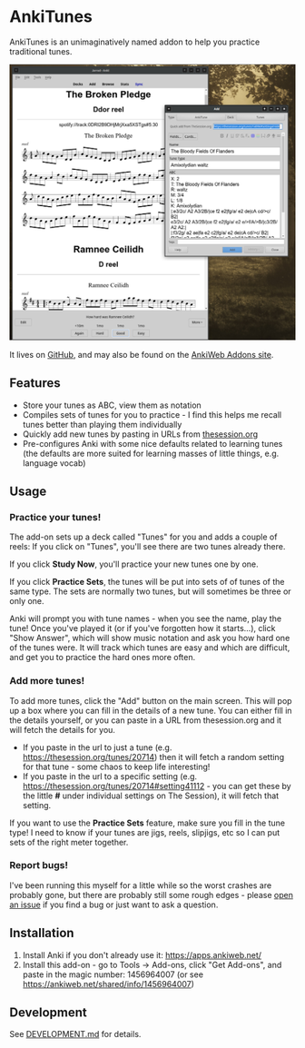 # AnkiTunes

AnkiTunes is an unimaginatively named addon to help you practice traditional tunes.

![Screenshot of Anki with ankitunes installed](https://github.com/akdor1154/ankitunes/blob/master/docs/screenshot.jpg?raw=true)

It lives on [GitHub](https://github.com/akdor1154/ankitunes), and may also be found on the [AnkiWeb Addons site](https://ankiweb.net/shared/info/1456964007).


## Features

 - Store your tunes as ABC, view them as notation
 - Compiles sets of tunes for you to practice - I find this helps me recall tunes better than playing them individually
 - Quickly add new tunes by pasting in URLs from [thesession.org](https://thesession.org)
 - Pre-configures Anki with some nice defaults related to learning tunes (the defaults are more suited for learning masses of little things, e.g. language vocab)


## Usage

### Practice your tunes!
The add-on sets up a deck called "Tunes" for you and adds a couple of reels: If you click on "Tunes", you'll see there are two tunes already there.

If you click **Study Now**, you'll practice your new tunes one by one.

If you click **Practice Sets**, the tunes will be put into sets of of tunes of the same type. The sets are normally two tunes, but will sometimes be three or only one.

Anki will prompt you with tune names - when you see the name, play the tune! Once you've played it (or if you've forgotten how it starts...), click "Show Answer", which will show music notation and ask you how hard one of the tunes were. It will track which tunes are easy and which are difficult, and get you to practice the hard ones more often.

### Add more tunes!
To add more tunes, click the "Add" button on the main screen. This will pop up a box where you can fill in the details of a new tune. You can either fill in the details yourself, or you can paste in a URL from thesession.org and it will fetch the details for you.
  - If you paste in the url to just a tune (e.g. https://thesession.org/tunes/20714) then it will fetch a random setting for that tune - some chaos to keep life interesting!
  - If you paste in the url to a specific setting (e.g. https://thesession.org/tunes/20714#setting41112 - you can get these by the little **#** under individual settings on The Session), it will fetch that setting.

If you want to use the **Practice Sets** feature, make sure you fill in the tune type! I need to know if your tunes are jigs, reels, slipjigs, etc so I can put sets of the right meter together.

### Report bugs!
I've been running this myself for a little while so the worst crashes are probably gone, but there are probably still some rough edges - please [open an issue](https://github.com/akdor1154/ankitunes/issues/new/choose) if you find a bug or just want to ask a question.


## Installation

1) Install Anki if you don't already use it: https://apps.ankiweb.net/
2) Install this add-on - go to Tools -> Add-ons, click "Get Add-ons", and paste in the magic number: 1456964007 (or see https://ankiweb.net/shared/info/1456964007)


## Development

See [DEVELOPMENT.md](https://github.com/akdor1154/ankitunes/blob/master/README.md) for details.